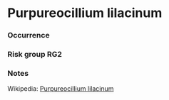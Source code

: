 <!-- TITLE: Purpureocillium lilacinum  -->

# Purpureocillium lilacinum
### Occurrence

### Risk group RG2

### Notes

Wikipedia: [Purpureocillium lilacinum](https://en.wikipedia.org/wiki/Purpureocillium_lilacinum)
